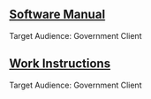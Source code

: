 <h2><a href="resume.pdf">Software Manual</a></h2>
  <p>Target Audience: Government Client</p>
<h2><a href="resume.pdf">Work Instructions</a></h2>
  <p>Target Audience: Government Client</p>

